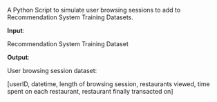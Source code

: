 A Python Script to simulate user browsing sessions to add to Recommendation System Training Datasets. 

**Input**:

Recommendation System Training Dataset

**Output**:

User browsing session dataset:

[userID, datetime, length of browsing session, restaurants viewed, time spent on each restaurant, restaurant finally transacted on]
  
  
